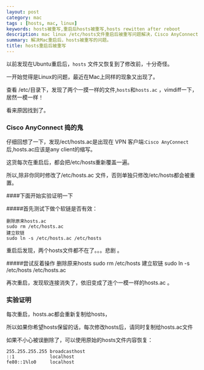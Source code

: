 ```yaml
---
layout: post
category: mac
tags : [hosts, mac, linux]
keywords: hosts被重写,重启后hosts被重写,hosts rewitten after reboot
description: mac linux /etc/hosts文件重启后被重写问题解决，Cisco AnyConnect的/etc/hosts.ac文件是问题的原因，
summary: 解决Mac重启后，hosts被重写的问题。
title: hosts重启后被重写
---
```



以前发现在Ubuntu重启后，`hosts` 文件又恢复到了修改前，十分奇怪。

一开始觉得是Linux的问题，最近在Mac上同样的现象又出现了。

查看 /etc/目录下，发现了两个一摸一样的文件,`hosts`和`hosts.ac` ，vimdiff一下，居然一模一样！

看来原因找到了。

### Cisco AnyConnect 捣的鬼
仔细回想了一下，发现/ect/hosts.ac是出现在 VPN 客户端:`Cisco AnyConnect`后,hosts.ac应该是any client的缩写。

这货每次在重启后，都会把/etc/hosts重新覆盖一遍。

所以,除非你同时修改了/etc/hosts.ac 文件，否则单独只修改/etc/hosts都会被重置。

####下面开始实验证明一下

#####首先测试下做个软链是否有效：


	删除原来hosts.ac
	sudo rm /etc/hosts.ac
	建立软链
	sudo ln -s /etc/hosts.ac /etc/hosts
		
重启后发现，两个hosts文件都不在了。。。悲剧 。

#####尝试反着操作
	删除原来hosts
	sudo rm /etc/hosts
	建立软链
	sudo ln -s /etc/hosts /etc/hosts.ac
		
再次重启，发现软连接消失了，依旧变成了连个一模一样的hosts.ac 。

### 实验证明
每次重启，hosts.ac都会重新复制给hosts，

所以如果你希望hosts保留的话，每次修改hosts后，请同时复制给hosts.ac文件


如果不小心被误删除了，可以使用原始的hosts文件内容恢复：
		
	255.255.255.255 broadcasthost
	::1             localhost
	fe80::1%lo0     localhost
		